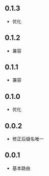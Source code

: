 ## 0.1.3

* 优化

## 0.1.2

* 兼容

## 0.1.1

* 兼容

## 0.1.0

* 优化

## 0.0.2

* 修正后缀名唯一

## 0.0.1

* 基本路由
